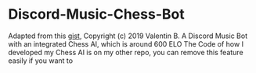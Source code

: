 # Discord-Music-Chess-Bot
Adapted from this [gist](https://gist.github.com/vbe0201/ade9b80f2d3b64643d854938d40a0a2d), Copyright (c) 2019 Valentin B.
A Discord Music Bot with an integrated Chess AI, which is around 600 ELO
The Code of how I developed my Chess AI is on my other repo, you can remove this feature easily if you want to
